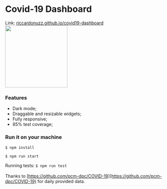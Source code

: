 # Covid-19 Dashboard
Link: [riccardonuzz.github.io/covid19-dashboard](riccardonuzz.github.io/covid19-dashboard)
<img src="https://riccardonuzz.github.io/covid19-dashboard/assets/images/covid.png" width="200">

### Features
- Dark mode;
- Draggable and resizable widgets;
- Fully responsive;
- 85% test coverage;


### Run it on your machine
`$ npm install`

`$ npm run start`

Running tests: `$ npm run test`
<br>
<br>
Thanks to [https://github.com/pcm-dpc/COVID-19](https://github.com/pcm-dpc/COVID-19) for daily provided data.
